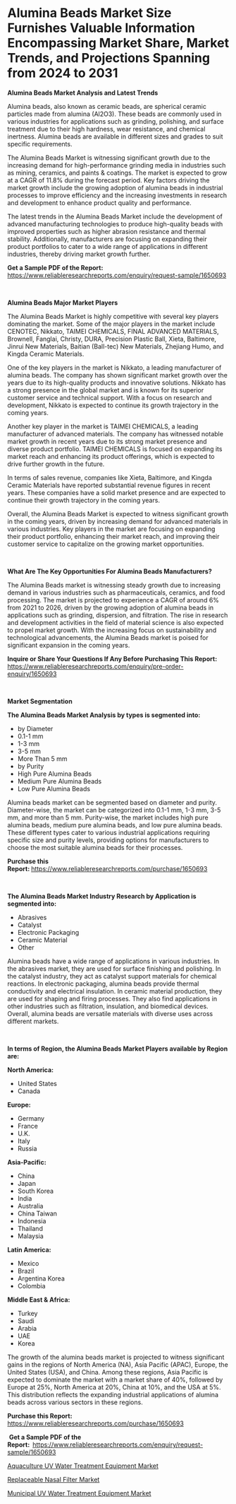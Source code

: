 <p><h1>Alumina Beads Market Size Furnishes Valuable Information Encompassing Market Share, Market Trends, and Projections Spanning from 2024 to 2031</h1></p><p><strong>Alumina Beads Market Analysis and Latest Trends</strong></p>
<p><p>Alumina beads, also known as ceramic beads, are spherical ceramic particles made from alumina (Al2O3). These beads are commonly used in various industries for applications such as grinding, polishing, and surface treatment due to their high hardness, wear resistance, and chemical inertness. Alumina beads are available in different sizes and grades to suit specific requirements.</p><p>The Alumina Beads Market is witnessing significant growth due to the increasing demand for high-performance grinding media in industries such as mining, ceramics, and paints & coatings. The market is expected to grow at a CAGR of 11.8% during the forecast period. Key factors driving the market growth include the growing adoption of alumina beads in industrial processes to improve efficiency and the increasing investments in research and development to enhance product quality and performance.</p><p>The latest trends in the Alumina Beads Market include the development of advanced manufacturing technologies to produce high-quality beads with improved properties such as higher abrasion resistance and thermal stability. Additionally, manufacturers are focusing on expanding their product portfolios to cater to a wide range of applications in different industries, thereby driving market growth further.</p></p>
<p><strong>Get a Sample PDF of the Report:&nbsp;</strong> <a href="https://www.reliableresearchreports.com/enquiry/request-sample/1650693">https://www.reliableresearchreports.com/enquiry/request-sample/1650693</a></p>
<p>&nbsp;</p>
<p><strong>Alumina Beads Major Market Players</strong></p>
<p><p>The Alumina Beads Market is highly competitive with several key players dominating the market. Some of the major players in the market include CENOTEC, Nikkato, TAIMEI CHEMICALS, FINAL ADVANCED MATERIALS, Brownell, Fanglai, Christy, DURA, Precision Plastic Ball, Xieta, Baltimore, Jinrui New Materials, Baitian (Ball-tec) New Materials, Zhejiang Humo, and Kingda Ceramic Materials.</p><p>One of the key players in the market is Nikkato, a leading manufacturer of alumina beads. The company has shown significant market growth over the years due to its high-quality products and innovative solutions. Nikkato has a strong presence in the global market and is known for its superior customer service and technical support. With a focus on research and development, Nikkato is expected to continue its growth trajectory in the coming years.</p><p>Another key player in the market is TAIMEI CHEMICALS, a leading manufacturer of advanced materials. The company has witnessed notable market growth in recent years due to its strong market presence and diverse product portfolio. TAIMEI CHEMICALS is focused on expanding its market reach and enhancing its product offerings, which is expected to drive further growth in the future.</p><p>In terms of sales revenue, companies like Xieta, Baltimore, and Kingda Ceramic Materials have reported substantial revenue figures in recent years. These companies have a solid market presence and are expected to continue their growth trajectory in the coming years.</p><p>Overall, the Alumina Beads Market is expected to witness significant growth in the coming years, driven by increasing demand for advanced materials in various industries. Key players in the market are focusing on expanding their product portfolio, enhancing their market reach, and improving their customer service to capitalize on the growing market opportunities.</p></p>
<p>&nbsp;</p>
<p><strong>What Are The Key Opportunities For Alumina Beads Manufacturers?</strong></p>
<p><p>The Alumina Beads market is witnessing steady growth due to increasing demand in various industries such as pharmaceuticals, ceramics, and food processing. The market is projected to experience a CAGR of around 6% from 2021 to 2026, driven by the growing adoption of alumina beads in applications such as grinding, dispersion, and filtration. The rise in research and development activities in the field of material science is also expected to propel market growth. With the increasing focus on sustainability and technological advancements, the Alumina Beads market is poised for significant expansion in the coming years.</p></p>
<p><strong>Inquire or Share Your Questions If Any Before Purchasing This Report:</strong> <a href="https://www.reliableresearchreports.com/enquiry/pre-order-enquiry/1650693">https://www.reliableresearchreports.com/enquiry/pre-order-enquiry/1650693</a></p>
<p>&nbsp;</p>
<p><strong>Market Segmentation</strong></p>
<p><strong>The Alumina Beads Market Analysis by types is segmented into:</strong></p>
<p><ul><li>by Diameter</li><li>0.1-1 mm</li><li>1-3 mm</li><li>3-5 mm</li><li>More Than 5 mm</li><li>by Purity</li><li>High Pure Alumina Beads</li><li>Medium Pure Alumina Beads</li><li>Low Pure Alumina Beads</li></ul></p>
<p><p>Alumina beads market can be segmented based on diameter and purity. Diameter-wise, the market can be categorized into 0.1-1 mm, 1-3 mm, 3-5 mm, and more than 5 mm. Purity-wise, the market includes high pure alumina beads, medium pure alumina beads, and low pure alumina beads. These different types cater to various industrial applications requiring specific size and purity levels, providing options for manufacturers to choose the most suitable alumina beads for their processes.</p></p>
<p><strong>Purchase this Report:&nbsp;</strong><a href="https://www.reliableresearchreports.com/purchase/1650693">https://www.reliableresearchreports.com/purchase/1650693</a></p>
<p>&nbsp;</p>
<p><strong>The Alumina Beads Market Industry Research by Application is segmented into:</strong></p>
<p><ul><li>Abrasives</li><li>Catalyst</li><li>Electronic Packaging</li><li>Ceramic Material</li><li>Other</li></ul></p>
<p><p>Alumina beads have a wide range of applications in various industries. In the abrasives market, they are used for surface finishing and polishing. In the catalyst industry, they act as catalyst support materials for chemical reactions. In electronic packaging, alumina beads provide thermal conductivity and electrical insulation. In ceramic material production, they are used for shaping and firing processes. They also find applications in other industries such as filtration, insulation, and biomedical devices. Overall, alumina beads are versatile materials with diverse uses across different markets.</p></p>
<p>&nbsp;</p>
<p><strong>In terms of Region, the Alumina Beads Market Players available by Region are:</strong></p>
<p>
    <p> <strong> North America: </strong>
        <ul>
            <li>United States</li>
            <li>Canada</li>
        </ul>
        </p> 
    <p> <strong> Europe: </strong>
        <ul>
            <li>Germany</li>
            <li>France</li>
            <li>U.K.</li>
            <li>Italy</li>
            <li>Russia</li>
        </ul>
        </p> 
    <p> <strong> Asia-Pacific: </strong>
        <ul>
            <li>China</li>
            <li>Japan</li>
            <li>South Korea</li>
            <li>India</li>
            <li>Australia</li>
            <li>China Taiwan</li>
            <li>Indonesia</li>
            <li>Thailand</li>
            <li>Malaysia</li>
        </ul>
        </p> 
    <p> <strong> Latin America: </strong>
        <ul>
            <li>Mexico</li>
            <li>Brazil</li>
            <li>Argentina Korea</li>
            <li>Colombia</li>
        </ul>
        </p> 
    <p> <strong> Middle East & Africa: </strong>
        <ul>
            <li>Turkey</li>
            <li>Saudi</li>
            <li>Arabia</li>
            <li>UAE</li>
            <li>Korea</li>
        </ul>
    </p>
    </p>
<p><p>The growth of the alumina beads market is projected to witness significant gains in the regions of North America (NA), Asia Pacific (APAC), Europe, the United States (USA), and China. Among these regions, Asia Pacific is expected to dominate the market with a market share of 40%, followed by Europe at 25%, North America at 20%, China at 10%, and the USA at 5%. This distribution reflects the expanding industrial applications of alumina beads across various sectors in these regions.</p></p>
<p><strong>Purchase this Report: </strong><a href="https://www.reliableresearchreports.com/purchase/1650693">https://www.reliableresearchreports.com/purchase/1650693</a></p>
<p>&nbsp;<strong>Get a Sample PDF of the Report:&nbsp;&nbsp;</strong><a href="https://www.reliableresearchreports.com/enquiry/request-sample/1650693">https://www.reliableresearchreports.com/enquiry/request-sample/1650693</a></p>
<p><strong></strong></p>
<p><p><a href="https://view.publitas.com/reportprime-1/aquaculture-uv-water-treatment-equipment-market-offer-valuable-insights-into-market-size-market-share-market-trends-and-projections-spanning-from-2023-to-2030/">Aquaculture UV Water Treatment Equipment Market</a></p><p><a href="https://view.publitas.com/reportprime-1/replaceable-nasal-filter-market-centers-on-aspects-such-as-market-growth-market-share-market-opportunity-and-projected-forecasts-spanning-from-2023-to-2030/">Replaceable Nasal Filter Market</a></p><p><a href="https://view.publitas.com/reportprime-1/municipal-uv-water-treatment-equipment-market-challenges-opportunities-and-growth-drivers-and-major-market-players-forecasted-for-period-from-2023-2030/">Municipal UV Water Treatment Equipment Market</a></p></p>